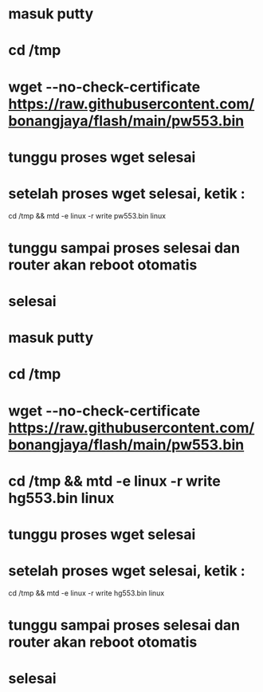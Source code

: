 # masuk putty
# 
# cd /tmp
# wget --no-check-certificate https://raw.githubusercontent.com/bonangjaya/flash/main/pw553.bin
# tunggu proses wget selesai
# setelah proses wget selesai, ketik :
  cd /tmp && mtd -e linux -r write pw553.bin linux 


# tunggu sampai proses selesai dan router akan reboot otomatis
# selesai


# masuk putty
# 
# cd /tmp
# wget --no-check-certificate https://raw.githubusercontent.com/bonangjaya/flash/main/pw553.bin 
# cd /tmp && mtd -e linux -r write hg553.bin linux
# tunggu proses wget selesai
# setelah proses wget selesai, ketik :
  cd /tmp && mtd -e linux -r write hg553.bin linux
  
 

# tunggu sampai proses selesai dan router akan reboot otomatis
# selesai
